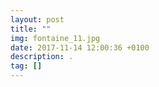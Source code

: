 ```yaml
---
layout: post
title: ""
img: fontaine_11.jpg
date: 2017-11-14 12:00:36 +0100
description: .
tag: []
---
```


